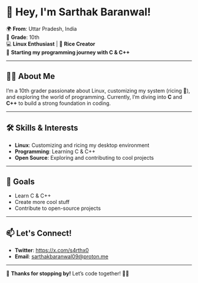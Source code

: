 # 👋 Hey, I'm Sarthak Baranwal!  

🌍 **From**: Uttar Pradesh, India  
🎒 **Grade**: 10th  
💻 **Linux Enthusiast** | 🍚 **Rice Creator**  
🐧 **Starting my programming journey with C & C++**  

---

## 👨‍💻 About Me  
I’m a 10th grader passionate about Linux, customizing my system (ricing 🍚), and exploring the world of programming. Currently, I’m diving into **C** and **C++** to build a strong foundation in coding.  

---

## 🛠️ Skills & Interests  
- **Linux**: Customizing and ricing my desktop environment  
- **Programming**: Learning C & C++  
- **Open Source**: Exploring and contributing to cool projects  

---

## 🚀 Goals  
- Learn C & C++  
- Create more cool stuff  
- Contribute to open-source projects  

---

## 📫 Let's Connect!   
- **Twitter**: https://x.com/s4rthx0  
- **Email**: sarthakbaranwal09@proton.me

---

🌟 **Thanks for stopping by!** Let’s code together! 🐧✨
